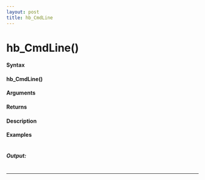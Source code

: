 ```yaml
---
layout: post
title: hb_CmdLine
---
```


# hb_CmdLine()


#### Syntax

#### hb_CmdLine()

#### Arguments

#### Returns

#### Description

#### Examples

```

```

##### Output:

```

```

---